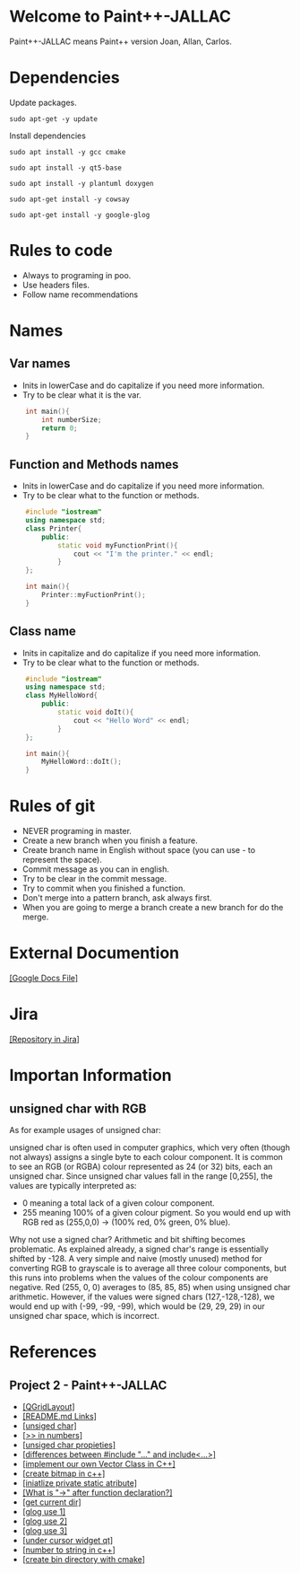 # Welcome to Paint++-JALLAC

Paint++-JALLAC means Paint++ version Joan, Allan, Carlos.

# Dependencies

Update packages.

```
sudo apt-get -y update
```

Install dependencies

```
sudo apt install -y gcc cmake 
```

```
sudo apt install -y qt5-base
```

```
sudo apt install -y plantuml doxygen
```

```
sudo apt-get install -y cowsay
```


```
sudo apt-get install -y google-glog
```
# Rules to code

- Always to programing in poo.
- Use headers files.
- Follow name recommendations

# Names

## Var names

- Inits in lowerCase and do capitalize if you need more information.
- Try to be clear what it is the var.

```c++
    int main(){
        int numberSize;
        return 0;
    }
```

## Function and Methods names

- Inits in lowerCase and do capitalize if you need more information.
- Try to be clear what to the function or methods.

```c++
    #include "iostream"
    using namespace std;
    class Printer{
        public:
            static void myFunctionPrint(){
                cout << "I'm the printer." << endl;
            }
    };

    int main(){
        Printer::myFuctionPrint();
    }
```

## Class name

- Inits in capitalize and do capitalize if you need more information.
- Try to be clear what to the function or methods.

```c++
    #include "iostream"
    using namespace std;
    class MyHelloWord{
        public:
            static void doIt(){
                cout << "Hello Word" << endl;
            }
    };

    int main(){
        MyHelloWord::doIt();
    }
```

# Rules of git
- NEVER programing in master.
- Create a new branch when you finish a feature.
- Create branch name in English without space (you can use - to represent the space).
- Commit message as you can in english.
- Try to be clear in the commit message.
- Try to commit when you finished a function.
- Don't merge into a pattern branch, ask always first.
- When you are going to merge a branch create a new branch for do the merge.

# External Documention
[ [Google Docs File] ](https://docs.google.com/document/d/1W5c8nUWtCWFqbaTTsP8gLxst3JtPFzRZlmOLFBUMxQU/edit?usp=sharing)

# Jira
[[Repository in Jira]](https://achen031199.atlassian.net/jira/projects)


# Importan Information

## unsigned char with RGB

As for example usages of unsigned char:

unsigned char is often used in computer graphics, which very often (though not always) assigns a single byte to each colour component. It is common to see an RGB (or RGBA) colour represented as 24 (or 32) bits, each an unsigned char. Since unsigned char values fall in the range [0,255], the values are typically interpreted as:

* 0 meaning a total lack of a given colour component.
* 255 meaning 100% of a given colour pigment.
So you would end up with RGB red as (255,0,0) -> (100% red, 0% green, 0% blue).

Why not use a signed char? Arithmetic and bit shifting becomes problematic. As explained already, a signed char's range is essentially shifted by -128. A very simple and naive (mostly unused) method for converting RGB to grayscale is to average all three colour components, but this runs into problems when the values of the colour components are negative. Red (255, 0, 0) averages to (85, 85, 85) when using unsigned char arithmetic. However, if the values were signed chars (127,-128,-128), we would end up with (-99, -99, -99), which would be (29, 29, 29) in our unsigned char space, which is incorrect.

# References

## Project 2 - Paint++-JALLAC

- [ [QGridLayout] ](https://chowdera.com/2021/04/20210403063919149m.html)
- [ [README.md Links] ](https://www.codegrepper.com/code-examples/whatever/how+to+create+link+in+readme.md)
- [ [unsiged char] ](https://stackoverflow.com/questions/75191/what-is-an-unsigned-char)
- [ [>> in numbers] ](http://www.cplusplus.com/forum/beginner/95670/)
- [ [unsiged char propieties] ](https://www.geeksforgeeks.org/maximum-value-of-unsigned-char-in-c/)
- [ [differences between #include "..." and include<...>] ](https://stackoverflow.com/questions/21593/what-is-the-difference-between-include-filename-and-include-filename)
- [ [implement our own Vector Class in C++] ](https://www.geeksforgeeks.org/how-to-implement-our-own-vector-class-in-c/)
- [ [create bitmap in c++] ](https://www.youtube.com/watch?v=vqT5j38bWGg)
- [ [iniatlize private static atribute] ](https://localcoder.org/error-iso-c-forbids-in-class-initialization-of-non-const-static-member)
- [ [What is "->" after function declaration?] ](https://stackoverflow.com/questions/12417197/what-is-after-function-declaration)
- [ [get current dir] ](https://www.delftstack.com/howto/cpp/get-current-directory-cpp/)
- [ [glog use 1] ](https://codeyarns.com/tech/2017-10-26-how-to-install-and-use-glog.html)
- [ [glog use 2] ](https://rpg.ifi.uzh.ch/docs/glog.html#:~:text=Google%20glog%20defines%20a%20series,verbose%20logging%20levels%2C%20and%20more.)
- [ [glog use 3] ](https://programming.vip/docs/basic-usage-of-glog.html)
- [ [under cursor widget qt] ](https://stackoverflow.com/questions/27363267/get-all-widgets-under-cursor)
- [ [number to string in c++] ](https://www.simplilearn.com/tutorials/cpp-tutorial/int-to-string-cpp#:~:text=The%20next%20method%20in%20this,data%20type%20into%20a%20string.&text=The%20to_string()%20method%20is,string%3E%20or%20.)
- [ [create bin directory with cmake] ](https://stackoverflow.com/questions/6594796/how-do-i-make-cmake-output-into-a-bin-dir)